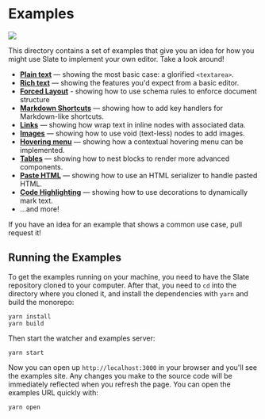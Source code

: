 # Examples

![](../docs/images/preview.png)

This directory contains a set of examples that give you an idea for how you might use Slate to implement your own editor. Take a look around!

* [**Plain text**](./plain-text) — showing the most basic case: a glorified `<textarea>`.
* [**Rich text**](./rich-text) — showing the features you'd expect from a basic editor.
* [**Forced Layout**](./forced-layout) - showing how to use schema rules to enforce document structure
* [**Markdown Shortcuts**](./markdown-shortcuts) — showing how to add key handlers for Markdown-like shortcuts.
* [**Links**](./links) — showing how wrap text in inline nodes with associated data.
* [**Images**](./images) — showing how to use void (text-less) nodes to add images.
* [**Hovering menu**](./hovering-menu) — showing how a contextual hovering menu can be implemented.
* [**Tables**](./tables) — showing how to nest blocks to render more advanced components.
* [**Paste HTML**](./paste-html) — showing how to use an HTML serializer to handle pasted HTML.
* [**Code Highlighting**](./code-highlighting) — showing how to use decorations to dynamically mark text.
* ...and more!

If you have an idea for an example that shows a common use case, pull request it!

## Running the Examples

To get the examples running on your machine, you need to have the Slate repository cloned to your computer. After that, you need to `cd` into the directory where you cloned it, and install the dependencies with `yarn` and build the monorepo:

```
yarn install
yarn build
```

Then start the watcher and examples server:

```
yarn start
```

Now you can open up `http://localhost:3000` in your browser and you'll see the examples site. Any changes you make to the source code will be immediately reflected when you refresh the page. You can open the examples URL quickly with:

```
yarn open
```
